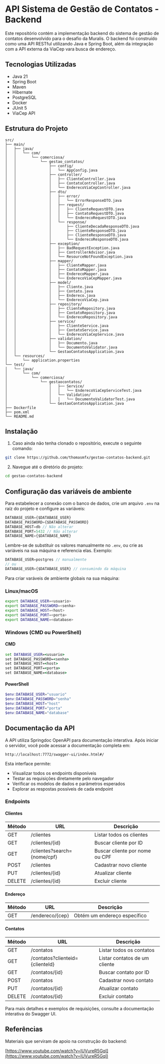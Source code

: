 # API Sistema de Gestão de Contatos - Backend

Este repositório contém a implementação backend do sistema de gestão de contatos desenvolvido para o desafio da Muralis. O backend foi construído como uma API RESTful utilizando Java e Spring Boot, além da integração com a API externa da ViaCep vara busca de endereço.

## Tecnologias Utilizadas

- Java 21
- Spring Boot
- Maven
- Hibernate
- PostgreSQL
- Docker
- JUnit 5
- ViaCep API

## Estrutura do Projeto

```
src/
├── main/
│   ├── java/
│   │   └── com/
│   │       └── comerciosa/
│   │           └── gestao_contatos/
│   │               ├── config/
│   │               │   └── AppConfig.java
│   │               ├── controller/
│   │               │   ├── ClienteController.java
│   │               │   ├── ContatoController.java
│   │               │   └── EnderecoViaCepController.java
│   │               ├── dto/
│   │               │   ├── error/
│   │               │   │   └── ErrorResponseDTO.java
│   │               │   ├── request/
│   │               │   │   ├── ClienteRequestDTO.java
│   │               │   │   ├── ContatoRequestDTO.java
│   │               │   │   └── EnderecoRequestDTO.java
│   │               │   └── response/
│   │               │       ├── ClienteDecadaResponseDTO.java
│   │               │       ├── ClienteResponseDTO.java
│   │               │       ├── ClienteResponseDTO.java
│   │               │       └── EnderecoResponseDTO.java
│   │               ├── exception/
│   │               │   ├── BadRequestException.java
│   │               │   ├── ControllerAdvisor.java
│   │               │   └── ResourceNotFoundException.java
│   │               ├── mapper/
│   │               │   ├── ClienteMapper.java
│   │               │   ├── ContatoMapper.java
│   │               │   ├── EnderecoMapper.java
│   │               │   └── EnderecoViaCepMapper.java
│   │               ├── model/
│   │               │   ├── Cliente.java
│   │               │   ├── Contato.java
│   │               │   ├── Endereco.java
│   │               │   └── EnderecoViaCep.java
│   │               ├── repository/
│   │               │   ├── ClienteRepository.java
│   │               │   ├── ContatoRepository.java
│   │               │   └── EnderecoRepository.java
│   │               ├── service/
│   │               │   ├── ClienteService.java
│   │               │   ├── ContatoService.java
│   │               │   └── EnderecoViaCepService.java
│   │               ├── validation/
│   │               │   ├── Documento.java
│   │               │   └── DocumentoValidator.java
│   │               └── GestaoContatosApplication.java
│   └── resources/
│       └── application.properties
└── test/
│   └── java/
│       └── com/
│           └── comerciosa/
│               └── gestaocontatos/
│                   │   ├── Service/
│                   │   │   └── EnderecoViaCepServiceTest.java
│                   │   └── Validation/
│                   │   │   └── DocumentoValidatorTest.java                    
│                   └── GestaoContatosApplication.java
├── Dockerfile
├── pom.xml
└── README.md
```

## Instalação

1. Caso ainda não tenha clonado o repositório, execute o seguinte comando:

```bash
git clone https://github.com/thomasmfx/gestao-contatos-backend.git
```

2. Navegue até o diretório do projeto:

```bash
cd gestao-contatos-backend
```

## Configuração das variáveis de ambiente

Para estabelecer a conexão com o banco de dados, crie um arquivo `.env` na raíz do projeto e configure as variáveis:

```js
DATABASE_USER={$DATABASE_USER}
DATABASE_PASSWORD={$DATABASE_PASSWORD}
DATABASE_HOST=db // Não alterar
DATABASE_PORT=5432 // Não alterar
DATABASE_NAME={$DATABASE_NAME}
```

Lembre-se de substituir os valores manualmente no `.env`, ou crie as variáveis na sua máquina e referencia elas. Exemplo:

```js
DATABASE_USER=postgres // manualmente
// ou
DATABASE_USER={$DATABASE_USER} // consumindo da máquina
```

Para criar varáveis de ambiente globais na sua máquina:

### Linux/macOS

```bash
export DATABASE_USER=<usuario>
export DATABASE_PASSWORD=<senha>
export DATABASE_HOST=<host>
export DATABASE_PORT=<porta>
export DATABASE_NAME=<database>
```

### Windows (CMD ou PowerShell)

#### CMD

```cmd
set DATABASE_USER=<usuario>
set DATABASE_PASSWORD=<senha>
set DATABASE_HOST=<host>
set DATABASE_PORT=<porta>
set DATABASE_NAME=<database>
```

#### PowerShell 

```powershell
$env:DATABASE_USER="usuario"
$env:DATABASE_PASSWORD="senha"
$env:DATABASE_HOST="host"
$env:DATABASE_PORT="porta"
$env:DATABASE_NAME="database"
```

## Documentação da API

A API utiliza Springdoc OpenAPI para documentação interativa. Após iniciar o servidor, você pode acessar a documentação completa em:

```
http://localhost:7772/swagger-ui/index.html#/
```

Esta interface permite:

- Visualizar todos os endpoints disponíveis
- Testar as requisições diretamente pelo navegador
- Verificar os modelos de dados e parâmetros esperados
- Explorar as respostas possíveis de cada endpoint

### Endpoints

#### Clientes

| Método | URL | Descrição |
|--------|-----|-----------|
| GET | /clientes | Listar todos os clientes |
| GET | /clientes/{id} | Buscar cliente por ID |
| GET | /clientes?search={nome/cpf} | Buscar cliente por nome ou CPF |
| POST | /clientes | Cadastrar novo cliente |
| PUT | /clientes/{id} | Atualizar cliente |
| DELETE | /clientes/{id} | Excluir cliente |

#### Endereço

| Método | URL | Descrição |
|--------|-----|-----------|
| GET | /endereco/{cep} | Obtém um endereço específico |

#### Contatos

| Método | URL | Descrição |
|--------|-----|-----------|
| GET | /contatos | Listar todos os contatos |
| GET | /contatos?clienteid={clienteId} | Listar contatos de um cliente |
| GET | /contatos/{id} | Buscar contato por ID |
| POST | /contatos | Cadastrar novo contato |
| PUT | /contatos/{id} | Atualizar contato |
| DELETE | /contatos/{id} | Excluir contato |

Para mais detalhes e exemplos de requisições, consulte a documentação interativa do Swagger UI.

## Referências

Materiais que serviram de apoio na construção do backend:

[https://www.youtube.com/watch?v=lUVureR5GqI](https://www.youtube.com/watch?v=lUVureR5GqI)